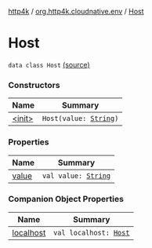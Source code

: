 [http4k](../../index.md) / [org.http4k.cloudnative.env](../index.md) / [Host](./index.md)

# Host

`data class Host` [(source)](https://github.com/http4k/http4k/blob/master/http4k-cloudnative/src/main/kotlin/org/http4k/cloudnative/env/Host.kt#L3)

### Constructors

| Name | Summary |
|---|---|
| [&lt;init&gt;](-init-.md) | `Host(value: `[`String`](https://kotlinlang.org/api/latest/jvm/stdlib/kotlin/-string/index.html)`)` |

### Properties

| Name | Summary |
|---|---|
| [value](value.md) | `val value: `[`String`](https://kotlinlang.org/api/latest/jvm/stdlib/kotlin/-string/index.html) |

### Companion Object Properties

| Name | Summary |
|---|---|
| [localhost](localhost.md) | `val localhost: `[`Host`](./index.md) |
